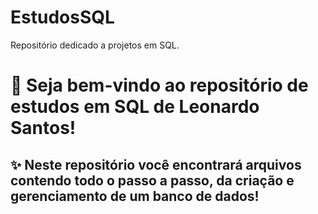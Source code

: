 

# EstudosSQL
Repositório dedicado a projetos em SQL.

# 🎉 Seja bem-vindo ao repositório de estudos em SQL de Leonardo Santos!


## ✨ Neste repositório você encontrará arquivos contendo todo o passo a passo, da criação e gerenciamento de um banco de dados!
